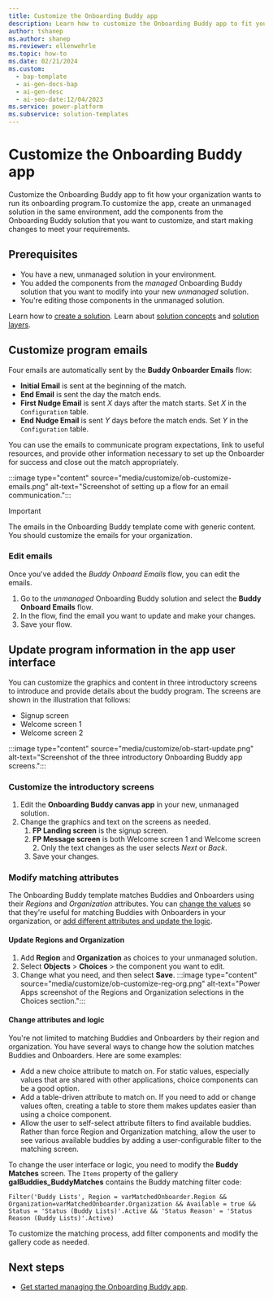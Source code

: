 ```yaml
---
title: Customize the Onboarding Buddy app
description: Learn how to customize the Onboarding Buddy app to fit your organization's requirements and goals, including emails, graphics, and matching attributes.
author: tshanep
ms.author: shanep
ms.reviewer: ellenwehrle
ms.topic: how-to
ms.date: 02/21/2024
ms.custom: 
  - bap-template
  - ai-gen-docs-bap
  - ai-gen-desc
  - ai-seo-date:12/04/2023
ms.service: power-platform
ms.subservice: solution-templates
---
```


# Customize the Onboarding Buddy app

Customize the Onboarding Buddy app to fit how your organization wants to run its onboarding program.To customize the app, create an unmanaged solution in the same environment, add the components from the Onboarding Buddy solution that you want to customize, and start making changes to meet your requirements.

## Prerequisites

- You have a new, unmanaged solution in your environment.
- You added the components from the *managed* Onboarding Buddy solution that you want to modify into your new *unmanaged* solution.
- You're editing those components in the unmanaged solution.

Learn how to [create a solution](/power-apps/maker/data-platform/create-solution). Learn about [solution concepts](/power-platform/alm/solution-concepts-alm) and [solution layers](/power-platform/alm/solution-layers-alm).

## Customize program emails

Four emails are automatically sent by the **Buddy Onboarder Emails** flow:

- **Initial Email** is sent at the beginning of the match.
- **End Email** is sent the day the match ends.
- **First Nudge Email** is sent *X* days after the match starts. Set *X* in the `Configuration` table.
- **End Nudge Email** is sent *Y* days before the match ends. Set *Y* in the `Configuration` table.

You can use the emails to communicate program expectations, link to useful resources, and provide other information necessary to set up the Onboarder for success and close out the match appropriately.

:::image type="content" source="media/customize/ob-customize-emails.png" alt-text="Screenshot of setting up a flow for an email communication.":::

> [!IMPORTANT]
> The emails in the Onboarding Buddy template come with generic content. You should customize the emails for your organization.

### Edit emails

Once you've added the *Buddy Onboard Emails* flow, you can edit the emails.

1. Go to the *unmanaged* Onboarding Buddy solution and select the **Buddy Onboard Emails** flow.
1. In the flow, find the email you want to update and make your changes.
1. Save your flow.

## Update program information in the app user interface

 You can customize the graphics and content in three introductory screens to introduce and provide details about the buddy program. The screens are shown in the illustration that follows:

- Signup screen
- Welcome screen 1
- Welcome screen 2

:::image type="content" source="media/customize/ob-start-update.png" alt-text="Screenshot of the three introductory Onboarding Buddy app screens.":::

### Customize the introductory screens

1. Edit the **Onboarding Buddy canvas app** in your new, unmanaged solution.
1. Change the graphics and text on the screens as needed.
    1. **FP Landing screen** is the signup screen.
    1. **FP Message screen** is both Welcome screen 1 and Welcome screen 2. Only the text changes as the user selects *Next* or *Back*.
    1. Save your changes.

### Modify matching attributes

The Onboarding Buddy template matches Buddies and Onboarders using their *Regions* and *Organization* attributes. You can [change the values](#update-regions-and-organization) so that they're useful for matching Buddies with Onboarders in your organization, or [add different attributes and update the logic](#change-attributes-and-logic).

#### Update Regions and Organization

1. Add **Region** and **Organization** as choices to your unmanaged solution.
1. Select **Objects** > **Choices** > the component you want to edit.
1. Change what you need, and then select **Save**.
:::image type="content" source="media/customize/ob-customize-reg-org.png" alt-text="Power Apps screenshot of the Regions and Organization selections in the Choices section.":::

#### Change attributes and logic

You're not limited to matching Buddies and Onboarders by their region and organization. You have several ways to change how the solution matches Buddies and Onboarders. Here are some examples:

- Add a new choice attribute to match on. For static values, especially values that are shared with other applications, choice components can be a good option.
- Add a table-driven attribute to match on. If you need to add or change values often, creating a table to store them makes updates easier than using a choice component.
- Allow the user to self-select attribute filters to find available buddies. Rather than force Region and Organization matching, allow the user to see various available buddies by adding a user-configurable filter to the matching screen.

To change the user interface or logic, you need to modify the **Buddy Matches** screen. The `Items` property of the gallery **galBuddies_BuddyMatches** contains the Buddy matching filter code:

`Filter('Buddy Lists', Region = varMatchedOnboarder.Region && Organization=varMatchedOnboarder.Organization && Available = true && Status = 'Status (Buddy Lists)'.Active && 'Status Reason' = 'Status Reason (Buddy Lists)'.Active)`

To customize the matching process, add filter components and modify the gallery code as needed.

## Next steps

- [Get started managing the Onboarding Buddy app](manage.md).
